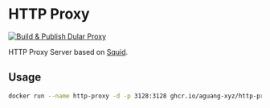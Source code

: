 # HTTP Proxy

[![Build & Publish Dular Proxy](https://github.com/aguang-xyz/http-proxy/actions/workflows/publish.yml/badge.svg)](https://github.com/aguang-xyz/http-proxy/actions/workflows/publish.yml)

HTTP Proxy Server based on [Squid](https://github.com/squid-cache/squid).

## Usage

```bash
docker run --name http-proxy -d -p 3128:3128 ghcr.io/aguang-xyz/http-proxy:v1.0.0
```

